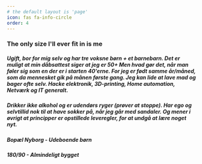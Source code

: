 ```yaml
---
# the default layout is 'page'
icon: fas fa-info-circle
order: 4
---
```

### The only size I'll ever fit in is me  

##### Ugift, bor for mig selv og har tre voksne børn + et barnebarn. Det er muligt at min dåbsattest siger at jeg er 50+ Men hvad gør det, når man føler sig som en der er i starten 40'erne. For jeg er født samme år/måned, som da mennesket gik på månen første gang. Jeg kan lide at lave mad og bager ofte selv. Hacke elektronik, 3D-printing, Home automation, Netværk og IT generalt.
##### Drikker ikke alkohol og er udendørs ryger (prøver at stoppe). Har ego og selvtillid nok til at have sokker på, når jeg går med sandaler. Og mener i øvrigt at principper er opstillede leveregler, for at undgå at lære noget nyt.

##### Bopæl Nyborg - Udeboende børn

##### 180/90 - Almindeligt bygget
